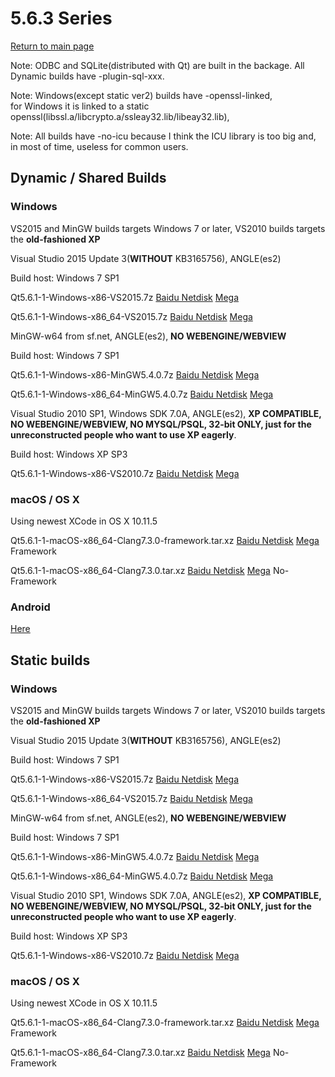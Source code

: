 # 5.6.3 Series

[Return to main page](index.md)

Note: ODBC and SQLite(distributed with Qt) are built in the backage. All Dynamic builds have -plugin-sql-xxx.

Note: Windows(except static ver2) builds have -openssl-linked,  
for Windows it is linked to a static openssl(libssl.a/libcrypto.a/ssleay32.lib/libeay32.lib),   

Note: All builds have -no-icu because I think the ICU library is too big and, in most of time, useless for common users.

## Dynamic / Shared Builds

### Windows

VS2015 and MinGW builds targets Windows 7 or later, VS2010 builds targets the __old-fashioned XP__

Visual Studio 2015 Update 3(__WITHOUT__ KB3165756), ANGLE(es2)

Build host: Windows 7 SP1

Qt5.6.1-1-Windows-x86-VS2015.7z [Baidu Netdisk](http://pan.baidu.com/s/1eRRa3sQ) [Mega](https://mega.nz/#!oExTTDIS!RFNwlTNqir6h_BGxkagLGHkzdYMQCYPk10itS6Gkzh4)

Qt5.6.1-1-Windows-x86_64-VS2015.7z [Baidu Netdisk](http://pan.baidu.com/s/1pLpKDYj) [Mega](https://mega.nz/#!ZJYAHJrQ!WAAKDptGu__aJmQ5ZnxmmXHBQIqi0_6DUy0OdthdkSs)

MinGW-w64 from sf.net, ANGLE(es2), __NO WEBENGINE/WEBVIEW__

Build host: Windows 7 SP1

Qt5.6.1-1-Windows-x86-MinGW5.4.0.7z [Baidu Netdisk](http://pan.baidu.com/s/1jIAnBz4) [Mega](https://mega.nz/#!ZFwGUKpR!fG4WHP8o_OvAxGUbpnf___XzR2hpJXEtrrJ3A9YsC1Q)

Qt5.6.1-1-Windows-x86_64-MinGW5.4.0.7z [Baidu Netdisk](http://pan.baidu.com/s/1bpiH6Pp) [Mega](https://mega.nz/#!FVo2lSCQ!m5cfulkIUz9Bxav28uNOwBzeg_JtSOCUUc6vR7jidyw)

Visual Studio 2010 SP1, Windows SDK 7.0A, ANGLE(es2), __XP COMPATIBLE, NO WEBENGINE/WEBVIEW, NO MYSQL/PSQL, 32-bit ONLY, just for the unreconstructed people who want to use XP eagerly__.

Build host: Windows XP SP3

Qt5.6.1-1-Windows-x86-VS2010.7z [Baidu Netdisk](http://pan.baidu.com/s/1dF1AwMX) [Mega](https://mega.nz/#!hQpHXRIQ!LeGhqotSV-FcUxYEq2j2SGINvoS420qDhc5v6S5y-hA)

### macOS / OS X

Using newest XCode in OS X 10.11.5

Qt5.6.1-1-macOS-x86_64-Clang7.3.0-framework.tar.xz [Baidu Netdisk](http://pan.baidu.com/s/1o7HWIOq) [Mega](https://mega.nz/#!hUAmDCaQ!ds4keLK9xaJFXFfMJ5oHVZyEMIt-G8VHmzQg90SVGeM)  Framework

Qt5.6.1-1-macOS-x86_64-Clang7.3.0.tar.xz [Baidu Netdisk](http://pan.baidu.com/s/1nuC9cMl) [Mega](https://mega.nz/#!wERFHAwL!yxG5IS8ABZkCgtXpFu524GOyoH3z6zKp9g4xXnToylc)  No-Framework

### Android

[Here](5.6.1-1-android.md)

## Static builds

### Windows

VS2015 and MinGW builds targets Windows 7 or later, VS2010 builds targets the __old-fashioned XP__

Visual Studio 2015 Update 3(__WITHOUT__ KB3165756), ANGLE(es2)

Build host: Windows 7 SP1

Qt5.6.1-1-Windows-x86-VS2015.7z [Baidu Netdisk](http://pan.baidu.com/s/1eRRa3sQ) [Mega](https://mega.nz/#!oExTTDIS!RFNwlTNqir6h_BGxkagLGHkzdYMQCYPk10itS6Gkzh4)

Qt5.6.1-1-Windows-x86_64-VS2015.7z [Baidu Netdisk](http://pan.baidu.com/s/1pLpKDYj) [Mega](https://mega.nz/#!ZJYAHJrQ!WAAKDptGu__aJmQ5ZnxmmXHBQIqi0_6DUy0OdthdkSs)

MinGW-w64 from sf.net, ANGLE(es2), __NO WEBENGINE/WEBVIEW__

Build host: Windows 7 SP1

Qt5.6.1-1-Windows-x86-MinGW5.4.0.7z [Baidu Netdisk](http://pan.baidu.com/s/1jIAnBz4) [Mega](https://mega.nz/#!ZFwGUKpR!fG4WHP8o_OvAxGUbpnf___XzR2hpJXEtrrJ3A9YsC1Q)

Qt5.6.1-1-Windows-x86_64-MinGW5.4.0.7z [Baidu Netdisk](http://pan.baidu.com/s/1bpiH6Pp) [Mega](https://mega.nz/#!FVo2lSCQ!m5cfulkIUz9Bxav28uNOwBzeg_JtSOCUUc6vR7jidyw)

Visual Studio 2010 SP1, Windows SDK 7.0A, ANGLE(es2), __XP COMPATIBLE, NO WEBENGINE/WEBVIEW, NO MYSQL/PSQL, 32-bit ONLY, just for the unreconstructed people who want to use XP eagerly__.

Build host: Windows XP SP3

Qt5.6.1-1-Windows-x86-VS2010.7z [Baidu Netdisk](http://pan.baidu.com/s/1dF1AwMX) [Mega](https://mega.nz/#!hQpHXRIQ!LeGhqotSV-FcUxYEq2j2SGINvoS420qDhc5v6S5y-hA)

### macOS / OS X

Using newest XCode in OS X 10.11.5

Qt5.6.1-1-macOS-x86_64-Clang7.3.0-framework.tar.xz [Baidu Netdisk](http://pan.baidu.com/s/1o7HWIOq) [Mega](https://mega.nz/#!hUAmDCaQ!ds4keLK9xaJFXFfMJ5oHVZyEMIt-G8VHmzQg90SVGeM)  Framework

Qt5.6.1-1-macOS-x86_64-Clang7.3.0.tar.xz [Baidu Netdisk](http://pan.baidu.com/s/1nuC9cMl) [Mega](https://mega.nz/#!wERFHAwL!yxG5IS8ABZkCgtXpFu524GOyoH3z6zKp9g4xXnToylc)  No-Framework
